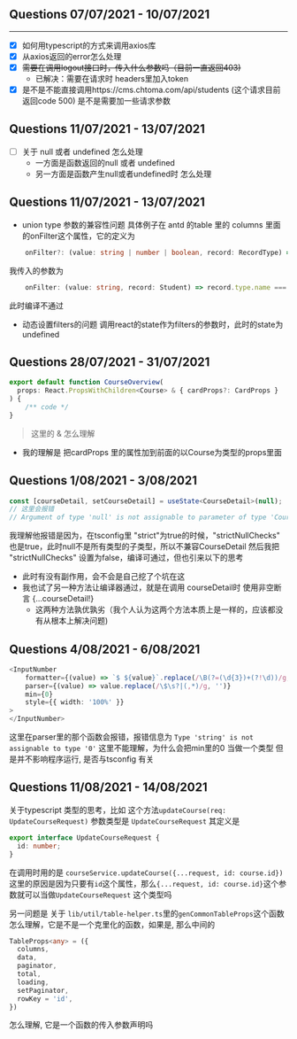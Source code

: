 ## Questions 07/07/2021 - 10/07/2021
---
- [x] 如何用typescript的方式来调用axios库
- [x] 从axios返回的error怎么处理
- [x] ~~需要在调用logout接口时，传入什么参数吗（目前一直返回403)~~ 
    - 已解决：需要在请求时 headers里加入token
- [x] 是不是不能直接调用https://cms.chtoma.com/api/students (这个请求目前返回code 500) 是不是需要加一些请求参数

## Questions 11/07/2021 - 13/07/2021
- [ ] 关于 null 或者 undefined 怎么处理
    - 一方面是函数返回的null 或者 undefined
    - 另一方面是函数产生null或者undefined时 怎么处理

## Questions 11/07/2021 - 13/07/2021
- union type 参数的兼容性问题  具体例子在 antd 的table 里的 columns 里面的onFilter这个属性，它的定义为
```typescript
    onFilter?: (value: string | number | boolean, record: RecordType) => boolean;
```
我传入的参数为
```typescript
    onFilter: (value: string, record: Student) => record.type.name === value,
```
此时编译不通过

- 动态设置filters的问题  调用react的state作为filters的参数时，此时的state为undefined

## Questions 28/07/2021 - 31/07/2021
```typescript
export default function CourseOverview(
  props: React.PropsWithChildren<Course> & { cardProps?: CardProps }
) {
    /** code */
}
```
> 这里的 & 怎么理解 
- 我的理解是 把cardProps 里的属性加到前面的以Course为类型的props里面

## Questions 1/08/2021 - 3/08/2021
```typescript
const [courseDetail, setCourseDetail] = useState<CourseDetail>(null);
// 这里会报错 
// Argument of type 'null' is not assignable to parameter of type 'CourseDetail | (() => CourseDetail)
```
我理解他报错是因为，在tsconfig里 "strict"为true的时候，"strictNullChecks" 也是true，此时null不是所有类型的子类型，所以不兼容CourseDetail
然后我把 "strictNullChecks" 设置为false，编译可通过，但也引来以下的思考
- 此时有没有副作用，会不会是自己挖了个坑在这
- 我也试了另一种方法让编译器通过，就是在调用 courseDetail时 使用非空断言  {...courseDetail!}
    - 这两种方法孰优孰劣（我个人认为这两个方法本质上是一样的，应该都没有从根本上解决问题)


## Questions 4/08/2021 - 6/08/2021
```typescript
<InputNumber
    formatter={(value) => `$ ${value}`.replace(/\B(?=(\d{3})+(?!\d))/g, ',')}
    parser={(value) => value.replace(/\$\s?|(,*)/g, '')}
    min={0}
    style={{ width: '100%' }}
>
</InputNumber>
```
这里在parser里的那个函数会报错，报错信息为 `Type 'string' is not assignable to type '0'` 这里不能理解，为什么会把min里的0 当做一个类型
但是并不影响程序运行, 是否与tsconfig 有关

## Questions 11/08/2021 - 14/08/2021
关于typescript 类型的思考，比如 这个方法`updateCourse(req: UpdateCourseRequest)` 参数类型是 `UpdateCourseRequest` 其定义是

```typescript
export interface UpdateCourseRequest {
  id: number;
}
```
在调用时用的是 `courseService.updateCourse({...request, id: course.id})`
这里的原因是因为只要有`id`这个属性，那么`{...request, id: course.id}`这个参数就可以当做`UpdateCourseRequest` 这个类型吗

另一问题是 关于 `lib/util/table-helper.ts`里的`genCommonTableProps`这个函数怎么理解，它是不是一个克里化的函数，如果是, 那么中间的
```typescript
TableProps<any> = ({
  columns,
  data,
  paginator,
  total,
  loading,
  setPaginator,
  rowKey = 'id',
})
```
怎么理解, 它是一个函数的传入参数声明吗